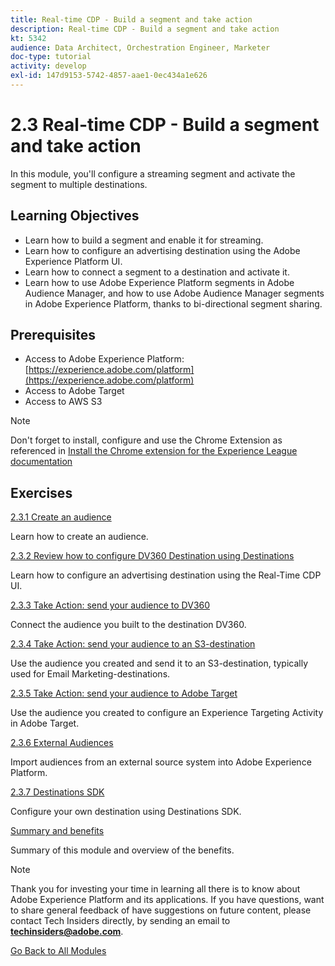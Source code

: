 ```yaml
---
title: Real-time CDP - Build a segment and take action
description: Real-time CDP - Build a segment and take action
kt: 5342
audience: Data Architect, Orchestration Engineer, Marketer
doc-type: tutorial
activity: develop
exl-id: 147d9153-5742-4857-aae1-0ec434a1e626
---
```

# 2.3 Real-time CDP - Build a segment and take action

In this module, you'll configure a streaming segment and activate the segment to multiple destinations.

## Learning Objectives

- Learn how to build a segment and enable it for streaming.
- Learn how to configure an advertising destination using the Adobe Experience Platform UI.
- Learn how to connect a segment to a destination and activate it.
- Learn how to use Adobe Experience Platform segments in Adobe Audience Manager, and how to use Adobe Audience Manager segments in Adobe Experience Platform, thanks to bi-directional segment sharing.

## Prerequisites

- Access to Adobe Experience Platform: [https://experience.adobe.com/platform](https://experience.adobe.com/platform)
- Access to Adobe Target
- Access to AWS S3

>[!NOTE]
>
>Don't forget to install, configure and use the Chrome Extension as referenced in [Install the Chrome extension for the Experience League documentation](../../gettingstarted/gettingstarted/ex1.md)

## Exercises

[2.3.1 Create an audience](./ex1.md)

Learn how to create an audience.

[2.3.2 Review how to configure DV360 Destination using Destinations](./ex2.md)

Learn how to configure an advertising destination using the Real-Time CDP UI.

[2.3.3 Take Action: send your audience to DV360](./ex3.md)

Connect the audience you built to the destination DV360.

[2.3.4 Take Action: send your audience to an S3-destination](./ex4.md)

Use the audience you created and send it to an S3-destination, typically used for Email Marketing-destinations.

[2.3.5 Take Action: send your audience to Adobe Target](./ex5.md)

Use the audience you created to configure an Experience Targeting Activity in Adobe Target.

[2.3.6 External Audiences](./ex6.md)

Import audiences from an external source system into Adobe Experience Platform.

[2.3.7 Destinations SDK](./ex7.md)

Configure your own destination using Destinations SDK.

[Summary and benefits](./summary.md)

Summary of this module and overview of the benefits.

>[!NOTE]
>
>Thank you for investing your time in learning all there is to know about Adobe Experience Platform and its applications. If you have questions, want to share general feedback of have suggestions on future content, please contact Tech Insiders directly, by sending an email to **techinsiders@adobe.com**.

[Go Back to All Modules](../../../overview.md)
